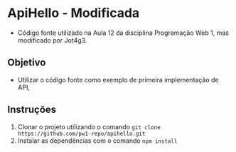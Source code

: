 # ApiHello - Modificada

- Código fonte utilizado na Aula 12 da disciplina Programação Web 1, mas modificado por Jot4g3.

## Objetivo

- Utilizar o código fonte como exemplo de primeira implementação de API,

## Instruções

1. Clonar o projeto utilizando o comando `git clone https://github.com/pw1-repo/apihello.git`
2. Instalar as dependências com o comando `npm install`